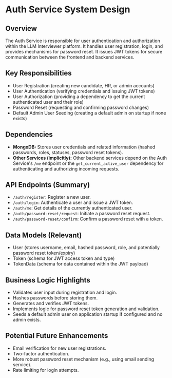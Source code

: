 # Auth Service System Design

## Overview
The Auth Service is responsible for user authentication and authorization within the LLM Interviewer platform. It handles user registration, login, and provides mechanisms for password reset. It issues JWT tokens for secure communication between the frontend and backend services.

## Key Responsibilities
- User Registration (creating new candidate, HR, or admin accounts)
- User Authentication (verifying credentials and issuing JWT tokens)
- User Authorization (providing a dependency to get the current authenticated user and their role)
- Password Reset (requesting and confirming password changes)
- Default Admin User Seeding (creating a default admin on startup if none exists)

## Dependencies
- **MongoDB:** Stores user credentials and related information (hashed passwords, roles, statuses, password reset tokens).
- **Other Services (implicitly):** Other backend services depend on the Auth Service's `/me` endpoint or the `get_current_active_user` dependency for authenticating and authorizing incoming requests.

## API Endpoints (Summary)
- `/auth/register`: Register a new user.
- `/auth/login`: Authenticate a user and issue a JWT token.
- `/auth/me`: Get details of the currently authenticated user.
- `/auth/password-reset/request`: Initiate a password reset request.
- `/auth/password-reset/confirm`: Confirm a password reset with a token.

## Data Models (Relevant)
- User (stores username, email, hashed password, role, and potentially password reset token/expiry)
- Token (schema for JWT access token and type)
- TokenData (schema for data contained within the JWT payload)

## Business Logic Highlights
- Validates user input during registration and login.
- Hashes passwords before storing them.
- Generates and verifies JWT tokens.
- Implements logic for password reset token generation and validation.
- Seeds a default admin user on application startup if configured and no admin exists.

## Potential Future Enhancements
- Email verification for new user registrations.
- Two-factor authentication.
- More robust password reset mechanism (e.g., using email sending service).
- Rate limiting for login attempts.